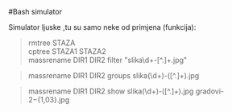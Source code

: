 #Bash simulator 

Simulator ljuske ,tu su samo neke od primjena (funkcija):  

>rmtree STAZA  
>cptree STAZA1 STAZA2  
>massrename DIR1 DIR2 filter "slika\d+-[^.]+\.jpg"  

>massrename DIR1 DIR2 groups slika(\d+)-([^.]+)\.jpg  

>massrename DIR1 DIR2 show slika(\d+)-([^.]+)\.jpg gradovi-${2}-${1,03}.jpg  
